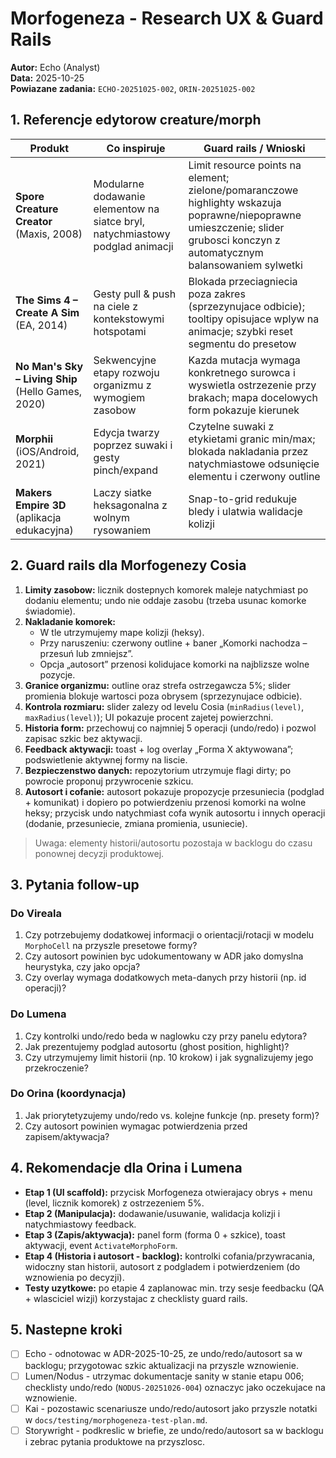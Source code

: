 # Morfogeneza - Research UX & Guard Rails

**Autor:** Echo (Analyst)  
**Data:** 2025-10-25  
**Powiazane zadania:** `ECHO-20251025-002`, `ORIN-20251025-002`

## 1. Referencje edytorow creature/morph

| Produkt | Co inspiruje | Guard rails / Wnioski |
|---------|--------------|------------------------|
| **Spore Creature Creator** (Maxis, 2008) | Modularne dodawanie elementow na siatce bryl, natychmiastowy podglad animacji | Limit resource points na element; zielone/pomaranczowe highlighty wskazuja poprawne/niepoprawne umieszczenie; slider grubosci konczyn z automatycznym balansowaniem sylwetki |
| **The Sims 4 – Create A Sim** (EA, 2014) | Gesty pull & push na ciele z kontekstowymi hotspotami | Blokada przeciagniecia poza zakres (sprzezynujace odbicie); tooltipy opisujace wplyw na animacje; szybki reset segmentu do presetow |
| **No Man's Sky – Living Ship** (Hello Games, 2020) | Sekwencyjne etapy rozwoju organizmu z wymogiem zasobow | Kazda mutacja wymaga konkretnego surowca i wyswietla ostrzezenie przy brakach; mapa docelowych form pokazuje kierunek |
| **Morphii** (iOS/Android, 2021) | Edycja twarzy poprzez suwaki i gesty pinch/expand | Czytelne suwaki z etykietami granic min/max; blokada nakladania przez natychmiastowe odsunięcie elementu i czerwony outline |
| **Makers Empire 3D** (aplikacja edukacyjna) | Laczy siatke heksagonalna z wolnym rysowaniem | Snap-to-grid redukuje bledy i ulatwia walidacje kolizji |

## 2. Guard rails dla Morfogenezy Cosia

1. **Limity zasobow:** licznik dostepnych komorek maleje natychmiast po dodaniu elementu; undo nie oddaje zasobu (trzeba usunac komorke świadomie).
2. **Nakladanie komorek:**  
   - W tle utrzymujemy mape kolizji (heksy).  
   - Przy naruszeniu: czerwony outline + baner „Komorki nachodza – przesuń lub zmniejsz”.  
   - Opcja „autosort” przenosi kolidujace komorki na najblizsze wolne pozycje.  
3. **Granice organizmu:** outline oraz strefa ostrzegawcza 5%; slider promienia blokuje wartosci poza obrysem (sprzezynujace odbicie).  
4. **Kontrola rozmiaru:** slider zalezy od levelu Cosia (`minRadius(level)`, `maxRadius(level)`); UI pokazuje procent zajetej powierzchni.  
5. **Historia form:** przechowuj co najmniej 5 operacji (undo/redo) i pozwol zapisac szkic bez aktywacji.  
6. **Feedback aktywacji:** toast + log overlay „Forma X aktywowana”; podswietlenie aktywnej formy na liscie.  
7. **Bezpieczenstwo danych:** repozytorium utrzymuje flagi dirty; po powrocie proponuj przywrocenie szkicu.  
8. **Autosort i cofanie:** autosort pokazuje propozycje przesuniecia (podglad + komunikat) i dopiero po potwierdzeniu przenosi komorki na wolne heksy; przycisk undo natychmiast cofa wynik autosortu i innych operacji (dodanie, przesuniecie, zmiana promienia, usuniecie).

> Uwaga: elementy historii/autosortu pozostaja w backlogu do czasu ponownej decyzji produktowej.

## 3. Pytania follow-up

### Do Vireala
1. Czy potrzebujemy dodatkowej informacji o orientacji/rotacji w modelu `MorphoCell` na przyszle presetowe formy?  
2. Czy autosort powinien byc udokumentowany w ADR jako domyslna heurystyka, czy jako opcja?  
3. Czy overlay wymaga dodatkowych meta-danych przy historii (np. id operacji)?

### Do Lumena
1. Czy kontrolki undo/redo beda w naglowku czy przy panelu edytora?  
2. Jak prezentujemy podglad autosortu (ghost position, highlight)?  
3. Czy utrzymujemy limit historii (np. 10 krokow) i jak sygnalizujemy jego przekroczenie?

### Do Orina (koordynacja)
1. Jak priorytetyzujemy undo/redo vs. kolejne funkcje (np. presety form)?  
2. Czy autosort powinien wymagac potwierdzenia przed zapisem/aktywacja?

## 4. Rekomendacje dla Orina i Lumena

- **Etap 1 (UI scaffold):** przycisk Morfogeneza otwierajacy obrys + menu (level, licznik komorek) z ostrzezeniem 5%.  
- **Etap 2 (Manipulacja):** dodawanie/usuwanie, walidacja kolizji i natychmiastowy feedback.  
- **Etap 3 (Zapis/aktywacja):** panel form (forma 0 + szkice), toast aktywacji, event `ActivateMorphoForm`.  
- **Etap 4 (Historia i autosort - backlog):** kontrolki cofania/przywracania, widoczny stan historii, autosort z podgladem i potwierdzeniem (do wznowienia po decyzji).  
- **Testy uzytkowe:** po etapie 4 zaplanowac min. trzy sesje feedbacku (QA + wlasciciel wizji) korzystajac z checklisty guard rails.

## 5. Nastepne kroki

- [ ] Echo - odnotowac w ADR-2025-10-25, ze undo/redo/autosort sa w backlogu; przygotowac szkic aktualizacji na przyszle wznowienie.  
- [ ] Lumen/Nodus - utrzymac dokumentacje sanity w stanie etapu 006; checklisty undo/redo (`NODUS-20251026-004`) oznaczyc jako oczekujace na wznowienie.  
- [ ] Kai - pozostawic scenariusze undo/redo/autosort jako przyszle notatki w `docs/testing/morphogeneza-test-plan.md`.  
- [ ] Storywright - podkreslic w briefie, ze undo/redo/autosort sa w backlogu i zebrac pytania produktowe na przyszlosc.  
